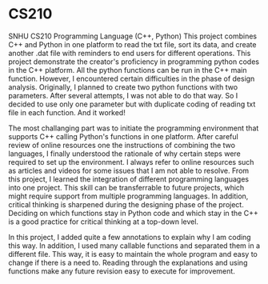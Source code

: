 # CS210
SNHU CS210 Programming Language (C++, Python)
This project combines C++ and Python in one platform to read the txt file, sort its data, and create another .dat file with reminders to end users for different operations. This project demonstrate the creator's proficiency in programming python codes in the C++ platform. All the python functions can be run in the C++ main function. However, I encountered certain difficulties in the phase of design analysis. Originally, I planned to create two python functions with two parameters. After several attempts, I was not able to do that way. So I decided to use only one parameter but with duplicate coding of reading txt file in each function. And it worked!

The most challanging part was to initiate the programming environment that supports C++ calling Python's functions in one platform. After careful review of online resources one the instructions of combining the two languages, I finally understood the rationale of why certain steps were required to set up the environment. I always refer to online resources such as articles and videos for some issues that I am not able to resolve. From this project, I learned the integration of different programming languages into one project. This skill can be transferrable to future projects, which might require support from multiple programming languages. In addition, critical thinking is sharpened during the designing phase of the project. Deciding on which functions stay in Python code and which stay in the C++ is a good practice for critical thinking at a top-down level. 

In this project, I added quite a few annotations to explain why I am coding this way. In addition, I used many callable functions and separated them in a different file. This way, it is easy to maintain the whole program and easy to change if there is a need to. Reading through the explanations and using functions make any future revision easy to execute for improvement. 
